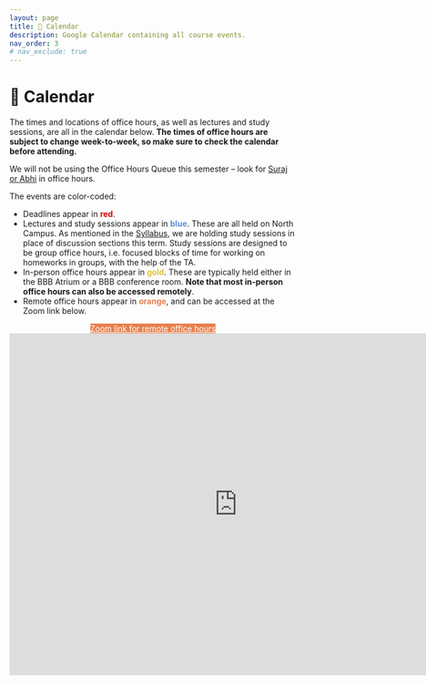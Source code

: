 ```yaml
---
layout: page
title: 📆 Calendar
description: Google Calendar containing all course events.
nav_order: 3
# nav_exclude: true
---
```


# 📆 Calendar

The times and locations of office hours, as well as lectures and study sessions, are all in the calendar below. **The times of office hours are subject to change week-to-week, so make sure to check the calendar before attending.**

We will not be using the Office Hours Queue this semester – look for [Suraj or Abhi](../staff) in office hours.

<!-- **If attending in-person office hours**, put your name on the [Office Hours Queue](https://eecsoh.eecs.umich.edu/queues/2lbxJSrtWrZBa1wAlRt1mI4E3ha) so that we know who we're looking for!

<div align="center" markdown="1">

[Access the office hours queue for in-person office hours here.](https://eecsoh.eecs.umich.edu/queues/2lbxJSrtWrZBa1wAlRt1mI4E3ha){: .btn .btn-purple }

</div> -->

The events are color-coded:
- Deadlines appear in <span style="color:#d50101"><b>red</b></span>.
- Lectures and study sessions appear in <span style="color:#668cd9"><b>blue</b></span>. These are all held on North Campus. As mentioned in the [Syllabus](../syllabus), we are holding study sessions in place of discussion sections this term. Study sessions are designed to be group office hours, i.e. focused blocks of time for working on homeworks in groups, with the help of the TA.
- In-person office hours appear in <span style="color:#e0c23f"><b>gold</b></span>. These are typically held either in the BBB Atrium or a BBB conference room. **Note that most in-person office hours can also be accessed remotely**.
- Remote office hours appear in <span style="color:#e6804d"><b>orange</b></span>, and can be accessed at the Zoom link below.

<div align="center" markdown="1">
<a class="btn" style="background-color: #e6804d; color: white;" href="https://umich.zoom.us/j/95923283134">Zoom link for remote office hours</a> 
</div>

<iframe src="https://calendar.google.com/calendar/embed?height=600&wkst=1&ctz=America%2FDetroit&showPrint=0&showTitle=0&mode=WEEK&showCalendars=0&src=Y19jZjgzYmIxNDkxODBmMmJlOWNlMGEwMGNhOTE1NDc2N2Q4NDgwYTdiMmVhZWI5NGQ4NmQ1YmRiNmI0M2NjMjRmQGdyb3VwLmNhbGVuZGFyLmdvb2dsZS5jb20&src=Y180YjBhOWI0YTAzMzk0OWZhNGU2MTEyZWJiNzQ2MWNhNTA4M2Q0M2RkZTc5YmU1Y2NjMzIyYTQ1YjQyNThkNjQ5QGdyb3VwLmNhbGVuZGFyLmdvb2dsZS5jb20&src=Y18xMGRmNjZiYzdlZjc2ZDliZDg0OGI4N2NmYjZjOWRhZDg4NTllNWRjMGIwNzNjYmRlYTg4OWUxMWRmYmU1NzlmQGdyb3VwLmNhbGVuZGFyLmdvb2dsZS5jb20&src=Y184MzhiMDYwMDkzOTQ2NmJkZDczNGU2ZmYzZGJjNDQ4ZDEzMTIwMGI2NzZlNTNmMTJmOTcxNThiNWQ2MzAyOWQ0QGdyb3VwLmNhbGVuZGFyLmdvb2dsZS5jb20&src=Y182NmRjY2Q1MWI3ZTAwNmJiNTkzOTYwNTg3MzE2NmZlOTIzNTgwMGQzODkwNDNhZTNmOTIyMmUxOGVmYThiMTc4QGdyb3VwLmNhbGVuZGFyLmdvb2dsZS5jb20&color=%23E67C73&color=%230B8043&color=%23F6BF26&color=%234285F4&color=%23EF6C00" style="border-width:0" width="800" height="600" frameborder="0" scrolling="no"></iframe>